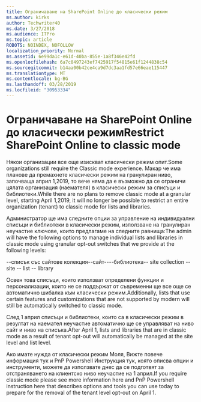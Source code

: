 ```yaml
---
title: Ограничаване на SharePoint Online до класически режим
ms.author: kirks
author: Techwriter40
ms.date: 3/27/2018
ms.audience: ITPro
ms.topic: article
ROBOTS: NOINDEX, NOFOLLOW
localization_priority: Normal
ms.assetid: 6e99da1c-e61d-40ba-855e-1a8f346e42fd
ms.openlocfilehash: 6a7c0497243ef7425917f54815e61f1244838c54
ms.sourcegitcommit: b14aa00b42ce4ca9d7dc3aa1fd57e66eae115447
ms.translationtype: MT
ms.contentlocale: bg-BG
ms.lasthandoff: 03/28/2019
ms.locfileid: "30953334"
---
```

# <a name="restrict-sharepoint-online-to-classic-mode"></a><span data-ttu-id="a44ff-102">Ограничаване на SharePoint Online до класически режим</span><span class="sxs-lookup"><span data-stu-id="a44ff-102">Restrict SharePoint Online to classic mode</span></span>

<span data-ttu-id="a44ff-103">Някои организации все още изискват класически режим опит.</span><span class="sxs-lookup"><span data-stu-id="a44ff-103">Some organizations still require the Classic mode experience.</span></span> <span data-ttu-id="a44ff-104">Макар че има планове да премахнете класически режим на гранулиран ниво, започваща април 1,2019, то вече няма да е възможно да се ограничи цялата организация (наемателя) в класически режим за списъци и библиотеки.</span><span class="sxs-lookup"><span data-stu-id="a44ff-104">While there are no plans to remove classic mode at a granular level, starting April 1,2019, it will no longer be possible to restrict an entire organization (tenant) to classic mode for lists and libraries.</span></span>

<span data-ttu-id="a44ff-105">Администратор ще има следните опции за управление на индивидуални списъци и библиотеки в класически режим, използване на гранулиран неучастие ключове, които предлагаме на следните равнища:</span><span class="sxs-lookup"><span data-stu-id="a44ff-105">The admin will have the following options to manage individual lists and libraries in classic mode using granular opt-out switches that we provide at the following levels:</span></span>

<span data-ttu-id="a44ff-106">--списък със сайтове колекция--сайт----библиотека</span><span class="sxs-lookup"><span data-stu-id="a44ff-106">-- site collection -- site -- list -- library</span></span>

<span data-ttu-id="a44ff-107">Освен това списъци, които използват определени функции и персонализации, които не се поддържат от съвременни ще все още се автоматично шибалка към класически режим.</span><span class="sxs-lookup"><span data-stu-id="a44ff-107">Additionally, lists that use certain features and customizations that are not supported by modern will still be automatically switched to classic mode.</span></span>

<span data-ttu-id="a44ff-108">След 1 април списъци и библиотеки, които са в класически режим в резултат на наемател неучастие автоматично ще се управляват на ниво сайт и ниво на списъка.</span><span class="sxs-lookup"><span data-stu-id="a44ff-108">After April 1, lists and libraries that are in classic mode as a result of tenant opt-out will automatically be managed at the site level and list level.</span></span>

<span data-ttu-id="a44ff-109">Ако имате нужда от класически режим Моля, Вижте повече информация тук и PnP Powershell Инструкция тук, която описва опции и инструменти, можете да използвате днес да се подготвят за отстраняването на клиентско ниво неучастие на 1 април.</span><span class="sxs-lookup"><span data-stu-id="a44ff-109">If you require classic mode please see more information here and PnP Powershell instruction here that describes options and tools you can use today to prepare for the removal of the tenant level opt-out on April 1.</span></span>
